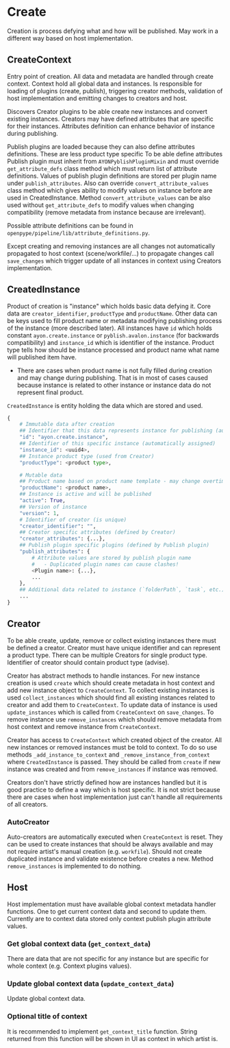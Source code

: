 # Create
Creation is process defying what and how will be published. May work in a different way based on host implementation.

## CreateContext
Entry point of creation. All data and metadata are handled through create context. Context hold all global data and instances. Is responsible for loading of plugins (create, publish), triggering creator methods, validation of host implementation and emitting changes to creators and host.

Discovers Creator plugins to be able create new instances and convert existing instances. Creators may have defined attributes that are specific for their instances. Attributes definition can enhance behavior of instance during publishing.

Publish plugins are loaded because they can also define attributes definitions. These are less product type specific To be able define attributes Publish plugin must inherit from `AYONPyblishPluginMixin` and must override `get_attribute_defs` class method which must return list of attribute definitions. Values of publish plugin definitions are stored per plugin name under `publish_attributes`. Also can override `convert_attribute_values` class method which gives ability to modify values on instance before are used in CreatedInstance. Method `convert_attribute_values` can be also used without `get_attribute_defs` to modify values when changing compatibility (remove metadata from instance because are irrelevant).

Possible attribute definitions can be found in `openpype/pipeline/lib/attribute_definitions.py`.

Except creating and removing instances are all changes not automatically propagated to host context (scene/workfile/...) to propagate changes call `save_changes` which trigger update of all instances in context using Creators implementation.


## CreatedInstance
Product of creation is "instance" which holds basic data defying it. Core data are `creator_identifier`, `productType` and `productName`. Other data can be keys used to fill product name or metadata modifying publishing process of the instance (more described later). All instances have `id` which holds constant `ayon.create.instance` or `pyblish.avalon.instance` (for backwards compatibility) and `instance_id` which is identifier of the instance.
Product type tells how should be instance processed and product name what name will published item have.
- There are cases when product name is not fully filled during creation and may change during publishing. That is in most of cases caused because instance is related to other instance or instance data do not represent final product.

`CreatedInstance` is entity holding the data which are stored and used.

```python
{
    # Immutable data after creation
    ## Identifier that this data represents instance for publishing (automatically assigned)
    "id": "ayon.create.instance",
    ## Identifier of this specific instance (automatically assigned)
    "instance_id": <uuid4>,
    ## Instance product type (used from Creator)
    "productType": <product type>,

    # Mutable data
    ## Product name based on product name template - may change overtime (on context change)
    "productName": <product name>,
    ## Instance is active and will be published
    "active": True,
    ## Version of instance
    "version": 1,
    # Identifier of creator (is unique)
    "creator_identifier": "",
    ## Creator specific attributes (defined by Creator)
    "creator_attributes": {...},
    ## Publish plugin specific plugins (defined by Publish plugin)
    "publish_attributes": {
        # Attribute values are stored by publish plugin name
        #   - Duplicated plugin names can cause clashes!
        <Plugin name>: {...},
        ...
    },
    ## Additional data related to instance (`folderPath`, `task`, etc.)
    ...
}
```

## Creator
To be able create, update, remove or collect existing instances there must be defined a creator. Creator must have unique identifier and can represent a product type. There can be multiple Creators for single product type. Identifier of creator should contain product type (advise).

Creator has abstract methods to handle instances. For new instance creation is used `create` which should create metadata in host context and add new instance object to `CreateContext`. To collect existing instances is used `collect_instances` which should find all existing instances related to creator and add them to `CreateContext`. To update data of instance is used `update_instances` which is called from `CreateContext` on `save_changes`. To remove instance use `remove_instances` which should remove metadata from host context and remove instance from `CreateContext`.

Creator has access to `CreateContext` which created object of the creator. All new instances or removed instances must be told to context. To do so use methods `_add_instance_to_context` and `_remove_instance_from_context` where `CreatedInstance` is passed. They should be called from `create` if new instance was created and from `remove_instances` if instance was removed.

Creators don't have strictly defined how are instances handled but it is good practice to define a way which is host specific. It is not strict because there are cases when host implementation just can't handle all requirements of all creators.

### AutoCreator
Auto-creators are automatically executed when `CreateContext` is reset. They can be used to create instances that should be always available and may not require artist's manual creation (e.g. `workfile`). Should not create duplicated instance and validate existence before creates a new. Method `remove_instances` is implemented to do nothing.

## Host
Host implementation must have available global context metadata handler functions. One to get current context data and second to update them. Currently are to context data stored only context publish plugin attribute values.

### Get global context data (`get_context_data`)
There are data that are not specific for any instance but are specific for whole context (e.g. Context plugins values).

### Update global context data (`update_context_data`)
Update global context data.

### Optional title of context
It is recommended to implement `get_context_title` function. String returned from this function will be shown in UI as context in which artist is.
